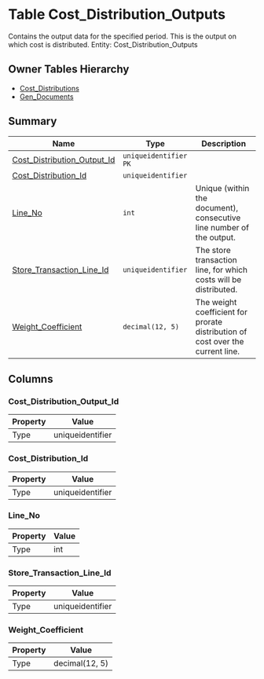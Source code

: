 # Table Cost_Distribution_Outputs

Contains the output data for the specified period. This is the output on which cost is distributed. Entity: Cost_Distribution_Outputs

## Owner Tables Hierarchy

* [Cost_Distributions](Cost_Distributions.md)
* [Gen_Documents](Gen_Documents.md)

## Summary

| Name | Type | Description |
| - | - | --- |
|[Cost_Distribution_Output_Id](#cost_distribution_output_id)|`uniqueidentifier` `PK`||
|[Cost_Distribution_Id](#cost_distribution_id)|`uniqueidentifier` ||
|[Line_No](#line_no)|`int` |Unique (within the document), consecutive line number of the output.|
|[Store_Transaction_Line_Id](#store_transaction_line_id)|`uniqueidentifier` |The store transaction line, for which costs will be distributed.|
|[Weight_Coefficient](#weight_coefficient)|`decimal(12, 5)` |The weight coefficient for prorate distribution of cost over the current line.|

## Columns

### Cost_Distribution_Output_Id

| Property | Value |
| - | - |
|Type|uniqueidentifier|

### Cost_Distribution_Id

| Property | Value |
| - | - |
|Type|uniqueidentifier|

### Line_No

| Property | Value |
| - | - |
|Type|int|

### Store_Transaction_Line_Id

| Property | Value |
| - | - |
|Type|uniqueidentifier|

### Weight_Coefficient

| Property | Value |
| - | - |
|Type|decimal(12, 5)|


